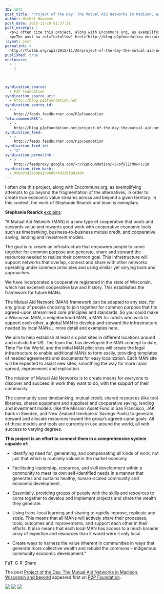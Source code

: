 ```yaml
---
ID: 1042
post_title: 'Project of the Day: The Mutual Aid Networks in Madison, Wisconsin and beyond'
author: Michel Bauwens
post_date: 2015-11-20 01:37:51
post_excerpt: |
  <p>I often cite this project, along with Encommuns.org, as exemplifying attempts to go beyond the fragmentation of the alternatives, in order to create true economic value streams across and beyond a given territory. In this context, the work of Stephanie Rearick and team is exemplary. Stephanie Rearick explains: &ldquo;A Mutual Aid Network (MAN) is a [&hellip;]</p>
  <p>The post <a rel="nofollow" href="http://blog.p2pfoundation.net/project-of-the-day-the-mutual-aid-networks-in-madison-wisconsin-and-beyond/2015/11/20">Project of the Day: The Mutual Aid Networks in Madison, Wisconsin and beyond</a> appeared first on <a rel="nofollow" href="http://blog.p2pfoundation.net/">P2P Foundation</a>.</p>
layout: post
permalink: >
  http://flolab.org/wp3/2015/11/20/project-of-the-day-the-mutual-aid-networks-in-madison-wisconsin-and-beyond/
published: true
enclosure:
  - |
    |
        
        
        
syndication_source:
  - P2P Foundation
syndication_source_uri:
  - http://blog.p2pfoundation.net
syndication_source_id:
  - >
    http://feeds.feedburner.com/P2pFoundation
"wfw:commentRSS":
  - >
    http://blog.p2pfoundation.net/project-of-the-day-the-mutual-aid-networks-in-madison-wisconsin-and-beyond/2015/11/20/feed
syndication_feed:
  - >
    http://feeds.feedburner.com/P2pFoundation
syndication_feed_id:
  - "2"
syndication_permalink:
  - >
    http://feedproxy.google.com/~r/P2pFoundation/~3/6fylZcMOwFc/20
syndication_item_hash:
  - 998893d2a5aba2c96854fd22bf891404
---
```

I often cite this project, along with Encommuns.org, as exemplifying attempts to go beyond the fragmentation of the alternatives, in order to create true economic value streams across and beyond a given territory. In this context, the work of Stephanie Rearick and team is exemplary.

**Stephanie Rearick** [explains][1]:

“A Mutual Aid Network (MAN) is a new type of cooperative that pools and stewards value and rewards good work with cooperative economic tools such as timebanking, business-to-business mutual credit, and cooperative saving, lending and investment models.

The goal is to create an infrastructure that empowers people to come together for common purpose and generate, share and steward the resources needed to realize their common goal. This infrastructure will support networks that overlap, connect and share with other networks operating under common principles and using similar yet varying tools and approaches.

We have incorporated a cooperative registered in the state of Wisconsin, which has excellent cooperative law and history. This establishes the framework for future MANs.

The Mutual Aid Network (MAN) framework can be adapted to any size, for any group of people choosing to join together for common purpose that fits agreed-upon streamlined core principles and standards. So you could make a Wisconsin MAN, a neighborhood MAN, a MAN for artists who wish to support each other, a global MAN to develop and steward the infrastructure needed by local MANs… more detail and examples here.

We aim to help establish at least six pilot sites in different locations around and outside the US. The team that has developed the MAN concept to date, Time For the World, and the initial MAN pilot sites will create the legal infrastructure to enable additional MANs to form easily, providing templates of needed agreements and documents for easy localization. Each MAN site will be expected to assist new sites, smoothing the way for more rapid spread, improvement and replication.

The mission of Mutual Aid Networks is to create means for everyone to discover and succeed in work they want to do, with the support of their community.

The community uses timebanking, mutual credit, shared resources (like tool libraries, shared equipment and supplies) and cooperative saving, lending and investment models (like the Mission Asset Fund in San Francisco, JAK bank in Sweden, and New Zealand timebanks’ Savings Pools) to generate, steward and allocate resources toward the group’s agreed-upon goals. All of these models and tools are currently in use around the world, all with success to varying degrees.

**This project is an effort to connect them in a comprehensive system capable of:**

* Identifying need for, generating, and compensating all kinds of work, not just that which is routinely valued in the market economy

* Facilitating leadership, resources, and skill development within a community to meet its own self-identified needs in a manner that generates and sustains healthy, human-scaled community and economic development. 

* Essentially, providing groups of people with the skills and resources to come together to develop and implement projects and share the wealth they generate.

* Using trans-local learning and sharing to rapidly improve, replicate and scale. This means that all MANs will actively share their processes, tools, outcomes and improvements, and support each other in their efforts. It also means that each local MAN has access to a much broader array of expertise and resources than it would were it only local.

* Create ways to harness the value inherent in communities in ways that generate more collective wealth and rebuild the commons – indigenous community economic development.”

<a class="a2a_button_facebook" href="http://www.addtoany.com/add_to/facebook?linkurl=http%3A%2F%2Fblog.p2pfoundation.net%2Fproject-of-the-day-the-mutual-aid-networks-in-madison-wisconsin-and-beyond%2F2015%2F11%2F20&linkname=Project%20of%20the%20Day%3A%20The%20Mutual%20Aid%20Networks%20in%20Madison%2C%20Wisconsin%20and%20beyond" title="Facebook" rel="nofollow"><img src="http://blog.p2pfoundation.net/wp-content/plugins/add-to-any/icons/facebook.png" width="16" height="16" alt="Facebook" /></a><a class="a2a_button_twitter" href="http://www.addtoany.com/add_to/twitter?linkurl=http%3A%2F%2Fblog.p2pfoundation.net%2Fproject-of-the-day-the-mutual-aid-networks-in-madison-wisconsin-and-beyond%2F2015%2F11%2F20&linkname=Project%20of%20the%20Day%3A%20The%20Mutual%20Aid%20Networks%20in%20Madison%2C%20Wisconsin%20and%20beyond" title="Twitter" rel="nofollow"><img src="http://blog.p2pfoundation.net/wp-content/plugins/add-to-any/icons/twitter.png" width="16" height="16" alt="Twitter" /></a><a class="a2a_button_google_plus" href="http://www.addtoany.com/add_to/google_plus?linkurl=http%3A%2F%2Fblog.p2pfoundation.net%2Fproject-of-the-day-the-mutual-aid-networks-in-madison-wisconsin-and-beyond%2F2015%2F11%2F20&linkname=Project%20of%20the%20Day%3A%20The%20Mutual%20Aid%20Networks%20in%20Madison%2C%20Wisconsin%20and%20beyond" title="Google+" rel="nofollow"><img src="http://blog.p2pfoundation.net/wp-content/plugins/add-to-any/icons/google_plus.png" width="16" height="16" alt="Google+" /></a><a class="a2a_button_reddit" href="http://www.addtoany.com/add_to/reddit?linkurl=http%3A%2F%2Fblog.p2pfoundation.net%2Fproject-of-the-day-the-mutual-aid-networks-in-madison-wisconsin-and-beyond%2F2015%2F11%2F20&linkname=Project%20of%20the%20Day%3A%20The%20Mutual%20Aid%20Networks%20in%20Madison%2C%20Wisconsin%20and%20beyond" title="Reddit" rel="nofollow"><img src="http://blog.p2pfoundation.net/wp-content/plugins/add-to-any/icons/reddit.png" width="16" height="16" alt="Reddit" /></a><a class="a2a_dd a2a_target addtoany_share_save" href="https://www.addtoany.com/share#url=http%3A%2F%2Fblog.p2pfoundation.net%2Fproject-of-the-day-the-mutual-aid-networks-in-madison-wisconsin-and-beyond%2F2015%2F11%2F20&title=Project%20of%20the%20Day%3A%20The%20Mutual%20Aid%20Networks%20in%20Madison%2C%20Wisconsin%20and%20beyond" id="wpa2a_2"><img src="http://blog.p2pfoundation.net/wp-content/plugins/add-to-any/share_save_120_16.png" width="120" height="16" alt="Share" /></a>

The post <a rel="nofollow" href="http://blog.p2pfoundation.net/project-of-the-day-the-mutual-aid-networks-in-madison-wisconsin-and-beyond/2015/11/20">Project of the Day: The Mutual Aid Networks in Madison, Wisconsin and beyond</a> appeared first on <a rel="nofollow" href="http://blog.p2pfoundation.net/">P2P Foundation</a>.

<div class="feedflare">
  <a href="http://feeds.feedburner.com/~ff/P2pFoundation?a=6fylZcMOwFc:ac_ErgYysUE:7Q72WNTAKBA"><img src="http://feeds.feedburner.com/~ff/P2pFoundation?d=7Q72WNTAKBA" border="0" /></img></a> <a href="http://feeds.feedburner.com/~ff/P2pFoundation?a=6fylZcMOwFc:ac_ErgYysUE:D7DqB2pKExk"><img src="http://feeds.feedburner.com/~ff/P2pFoundation?i=6fylZcMOwFc:ac_ErgYysUE:D7DqB2pKExk" border="0" /></img></a> <a href="http://feeds.feedburner.com/~ff/P2pFoundation?a=6fylZcMOwFc:ac_ErgYysUE:2mJPEYqXBVI"><img src="http://feeds.feedburner.com/~ff/P2pFoundation?d=2mJPEYqXBVI" border="0" /></img></a>
</div>

<img src="http://feeds.feedburner.com/~r/P2pFoundation/~4/6fylZcMOwFc" height="1" width="1" alt="" />

 [1]: https://docs.google.com/document/d/1BIuh0VL0iVB8SIxqaT9ekjMEfRWsaBVJyctRvE7FzXs/edit